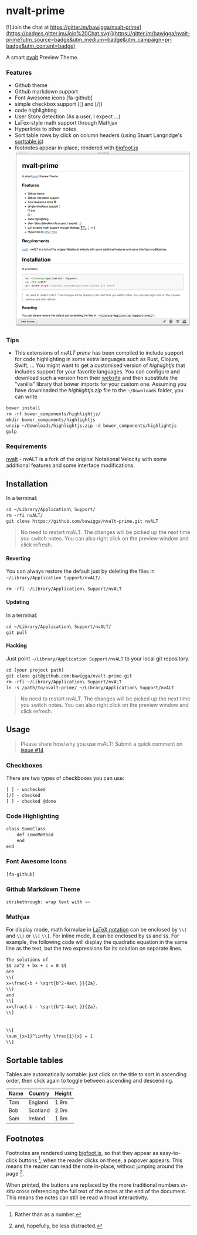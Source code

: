 # nvalt-prime

[![Join the chat at https://gitter.im/bawigga/nvalt-prime](https://badges.gitter.im/Join%20Chat.svg)](https://gitter.im/bawigga/nvalt-prime?utm_source=badge&utm_medium=badge&utm_campaign=pr-badge&utm_content=badge)

A smart [nvalt](http://brettterpstra.com/projects/nvalt/) Preview Theme.

### Features

- Github theme
- Github markdown support
- Font Awesome icons [fa-github]
- simple checkbox support ([] and [/])
- code highlighting
- User Story detection (As a user, I expect ...)
- LaTex-style math support through Mathjax
- Hyperlinks to other notes
- Sort table rows by click on column headers (using Stuart Langridge's [sorttable.js](http://www.kryogenix.org/code/browser/sorttable/))
- footnotes appear in-place, rendered with [bigfoot.js](http://www.bigfootjs.com/)
![screenshot](screenshot.png "Screenshot")

### Tips
* This extensions of *nvALT prime* has been compiled to include support for code highlighting in some extra languages such as Rust, Clojure, Swift, ... You might want to get a customised version of *highlightjs* that includes support for your favorite languages. You can configure and download such a version from their [website](https://highlightjs.org/download/) and then substitute the "vanilla" library that bower imports for your custom one. Assuming you have downloaded the *highlightjs.zip* file to the `~/Downloads` folder, you can write

```
bower install
rm -rf bower_components/highlightjs/
mkdir bower_components/highlightjs
unzip ~/Downloads/highlightjs.zip -d bower_components/highlightjs
gulp
```

### Requirements

[nvalt](http://brettterpstra.com/projects/nvalt/) - nvALT is a fork of the original Notational Velocity with some additional features and some interface modifications.

## Installation

In a terminal:

    cd ~/Library/Application\ Support/
    rm -rfi nvALT/
    git clone https://github.com/bawigga/nvalt-prime.git nvALT

> No need to restart nvALT. The changes will be picked up the next time you switch notes. You can also right click on the preview window and click refresh.



#### Reverting

You can always restore the default just by deleting the files in `~/Library/Application Support/nvALT/`.

	rm -rfi ~/Library/Application\ Support/nvALT

#### Updating

In a terminal:

    cd ~/Library/Application\ Support/nvALT/
    git pull

#### Hacking

Just point `~/Library/Application Support/nvALT` to your local git repository.

	cd [your project path]
	git clone git@github.com:bawigga/nvalt-prime.git
	rm -rfi ~/Library/Application\ Support/nvALT
	ln -s /path/to/nvalt-prime/ ~/Library/Application\ Support/nvALT

> No need to restart nvALT. The changes will be picked up the next time you switch notes. You can also right click on the preview window and click refresh.

## Usage

> Please share how/why you use nvALT! Submit a quick comment on [issue #14](https://github.com/bawigga/nvalt-prime/issues/14)

### Checkboxes

There are two types of checkboxes you can use:

    [ ] - unchecked
    [/] - checked
    [ ] - checked @done

### Code Highlighting

    class SomeClass
        def someMethod
        end
    end

### Font Awesome Icons

    [fa-github]

### Github Markdown Theme

    strikethrough: wrap text with ~~

### Mathjax

For display mode, math formulae in [LaTeX notation](https://en.wikibooks.org/wiki/LaTeX/Mathematics#Sums_and_integrals) can be enclosed by `\\(` and  `\\)` or `\\[` `\\]`. For inline mode, it can be enclosed by `$$` and `$$`.
For example, the following code will display the quadratic equation in the same line as the text, but the two expressions for its solution on separate lines.

    The solutions of 
    $$ ax^2 + bx + c = 0 $$ 
    are
    \\( 
    x=\frac{-b + \sqrt{b^2-4ac\ }}{2a}.  
    \\)
    and
    \\[
    x=\frac{-b - \sqrt{b^2-4ac\ }}{2a}.  
    \\]

    
    \\[
    \sum_{x=1}^\infty \frac{1}{x} = 1
    \\]

## Sortable tables

Tables are automatically sortable: just click on the title to sort in ascending order, then click again to toggle between ascending and descending.

|Name|Country|Height|
|----|-------|----------|
|Tom|England| 1.9m|
|Bob|Scotland|2.0m|
|Sam|Ireland|1.8m|

## Footnotes
Footnotes are rendered using [bigfoot.js](http://www.bigfootjs.com/), so that they appear as easy-to-click buttons [^firstfootnote]; when the reader clicks on these, a popover appears.  This means the reader can read the note in-place, without jumping around the page [^secondfootnote]. 

When printed, the buttons are replaced by the more traditional numbers *in-situ* cross referencing the full text of the notes at the end of the document. This means the notes can still be read without interactivity.

[^firstfootnote]: Rather than as a number.

[^secondfootnote]: and, hopefully, be less distracted.
